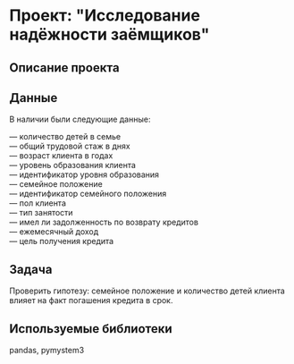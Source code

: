# **Проект: "Исследование надёжности заёмщиков"**

## **Описание проекта**

## **Данные**

В наличии были следующие данные:

— количество детей в семье  
— общий трудовой стаж в днях  
— возраст клиента в годах  
— уровень образования клиента  
— идентификатор уровня образования  
— семейное положение  
— идентификатор семейного положения  
— пол клиента  
— тип занятости  
— имел ли задолженность по возврату кредитов  
— ежемесячный доход  
— цель получения кредита  

## **Задача**

Проверить гипотезу: семейное положение и количество детей клиента влияет на факт погашения кредита в срок.  

## **Используемые библиотеки**

pandas, pymystem3
